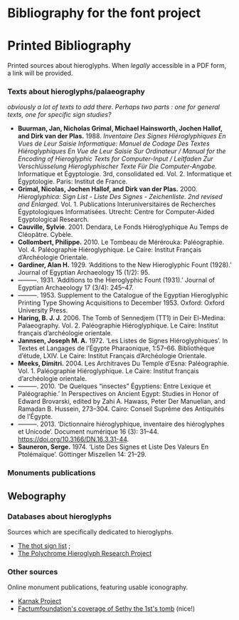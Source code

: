 # Bibliography for the font project
# Printed Bibliography

Printed sources about hieroglyphs. When *legally* accessible in a PDF form, a link will be provided.

### Texts about hieroglyphs/palaeography

*obviously a lot of texts to add there. Perhaps two parts : one for general texts, one for specific sign studies?*

- **Buurman, Jan, Nicholas Grimal, Michael Hainsworth, Jochen Hallof, and Dirk van der Plas.** 1988. *Inventaire Des Signes Hiéroglyphiques En Vues de Leur Saisie Informatique: Manuel de Codage Des Textes Hiéroglyphiques En Vue de Leur Saisie Sur Ordinateur / Manual for the Encoding of Hieroglyphic Texts for Computer-Input / Leitfaden Zur Verschlüsselung Hieroglyphischer Texte Für Die Computer-Angabe.* Informatique et Égyptologie. 3rd, consolidated ed. Vol. 2. Informatique et Égyptologie. Paris: Institut de France.
- **Grimal, Nicolas, Jochen Hallof, and Dirk van der Plas.** 2000. *Hieroglyphica: Sign List - Liste Des Signes - Zeichenliste. 2nd revised and Enlarged.* Vol. 1. Publications Interuniversitaires de Recherches Égyptologiques Informatisées. Utrecht: Centre for Computer-Aided Egyptological Research.
- **Cauville, Sylvie**. 2001. Dendara, Le Fonds Hiéroglyphique Au Temps de Cléopâtre. Cybèle.
- **Collombert, Philippe.** 2010. Le Tombeau de Mérérouka: Paléographie. Vol. 4. Paléographie Hiéroglyphique. Le Caire: Institut Français d’Archéologie Orientale.
- **Gardiner, Alan H.** 1929. ‘Additions to the New Hieroglyphic Fount (1928).’ Journal of Egyptian Archaeology 15 (1/2): 95.
- ———. 1931. ‘Additions to the Hieroglyphic Fount (1931).’ Journal of Egyptian Archaeology 17 (3/4): 245–47. 
- ———. 1953. Supplement to the Catalogue of the Egyptian Hieroglyphic Printing Type Showing Acquisitions to December 1953. Oxford: Oxford University Press.
- **Haring, B. J. J.** 2006. The Tomb of Sennedjem (TT1) in Deir El-Medina: Palaeography. Vol. 2. Paléographie Hiéroglyphique. Le Caire: Institut français d’archéologie orientale.
- **Jannsen, Joseph M. A.** 1972. ‘Les Listes de Signes Hiéroglyphiques’. In Textes et Langages de l’Égypte Pharaonique, 1:57–66. Bibliothèque d’étude, LXIV. Le Caire: Institut Français d’Archéologie Orientale.
- **Meeks, Dimitri.** 2004. Les Architraves Du Temple d’Esna: Paléographie. Vol. 1. Paléographie Hiéroglyphique. Le Caire: Institut français d’archéologie orientale.
- ———. 2010. ‘De Quelques “insectes” Égyptiens: Entre Lexique et Paléographie.’ In Perspectives on Ancient Egypt: Studies in Honor of Edward Brovarski, edited by Zahi A. Hawass, Peter Der Manuelian, and Ramadan B. Hussein, 273–304. Cairo: Conseil Suprême des Antiquités de l’Égypte.
- ———. 2013. ‘Dictionnaire hiéroglyphique, inventaire des hiéroglyphes et Unicode’. Document numérique 16 (3): 31–44. https://doi.org/10.3166/DN.16.3.31-44.
- **Sauneron, Serge.** 1974. ‘Liste Des Signes et Liste Des Valeurs En Ptolémaïque’. Göttinger Miszellen 14: 21–29.


### Monuments publications

## Webography

### Databases about hieroglyphs
Sources which are specifically dedicated to hieroglyphs.

- [The thot sign list](https://thotsignlist.uliege.be) ;
- [The Polychrome Hieroglyph Research Project](https://www.phrp.be)

### Other sources

Online monument publications, featuring usable iconography.

- [Karnak Project](http://www.cfeetk.cnrs.fr/karnak)
- [Factumfoundation's coverage of Sethy the 1st's tomb](https://www.factumfoundation.org/seti-i-viewers/) (nice!)
